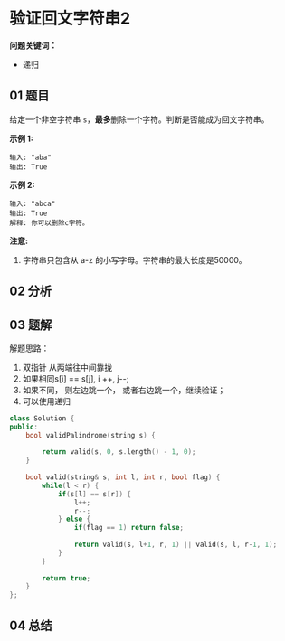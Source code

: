 # 验证回文字符串2
**问题关键词：**

- 递归

## 01 题目

给定一个非空字符串 `s`，**最多**删除一个字符。判断是否能成为回文字符串。

**示例 1:**

```
输入: "aba"
输出: True
```

**示例 2:**

```
输入: "abca"
输出: True
解释: 你可以删除c字符。
```

**注意:**

1. 字符串只包含从 a-z 的小写字母。字符串的最大长度是50000。

## 02 分析



## 03 题解

解题思路：

1. 双指针 从两端往中间靠拢
2. 如果相同s[i] == s[j], i ++, j--;
3. 如果不同， 则左边跳一个， 或者右边跳一个，继续验证；
4. 可以使用递归

```c++
class Solution {
public:
    bool validPalindrome(string s) {
        
        return valid(s, 0, s.length() - 1, 0);
    }
    
    bool valid(string& s, int l, int r, bool flag) {
        while(l < r) {
            if(s[l] == s[r]) {
                l++;
                r--;
            } else {
                if(flag == 1) return false;
                
                return valid(s, l+1, r, 1) || valid(s, l, r-1, 1);
            }
        }
        
        return true;
    }
};
```

## 04 总结

